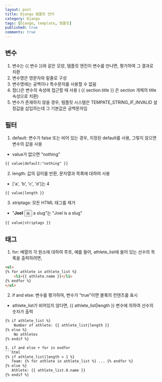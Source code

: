 ```yaml
---
layout: post
title: Django 템플릿 언어
category: Django
tags: [Django, template, 템플릿]
published: true
comments: true
---
```



변수
---
1. 변수는 {{ 변수 }}와 같은 모양, 템플릿 엔진이 변수를 만나면, 평가하여 그 결과로 치환  
2. 변수명은 영문자와 밑줄로 구성  
3. 변수명에는 공백이나 특수문자를 사용할 수 없음  
4. 점(.)은 변수의 속성에 접근할 때 사용 ( {{ section.title }} 은 section 개체의 title 속성으로 치환)  
5. 변수가 존재하지 않을 경우, 템플릿 시스템은 TEMPATE_STRING_IF_INVALID 설정값을 삽입하는데 그 기본값은 공백문자임  


필터
---
1. default: 변수가 false 또는 비어 있는 경우, 지정된 default를 사용, 그렇지 않으면 변수의 값을 사용
 - value가 없으면 "nothing"

```html
{{ value|default:"nothing" }}
```
2. length: 값의 길이를 반환, 문자열과 목록에 대하여 사용
 - ['a', 'b', 'c', 'd']는 4

```html
{{ value|length }}
```

3. striptags: 모든 HTML 태그를 제거
 - "<b>Joel</b> <button>is</button> a <span>slug</span>"는 "Joel is a slug"

```html
{{ value|striptags }}
```


태그
---
1. for: 배열의 각 원소에 대하여 루프, 예를 들어, athlete_list에 들어 있는 선수의 목록을 출력하려면,
```html
<ul>
{% for athlete in athlete_list %}
    <li>{{ athlete.name }}</li>
{% endfor %}
</ul>
```

2. if and else: 변수를 평가하여, 변수가 "true"이면 블록의 컨텐츠를 표시
 - athlete_list가 비어있지 않다면, {{ athlete_list|length }} 변수에 의하여 선수의 숫자가 출력
```html
{% if athlete_list %}
    Number of athlete: {{ athlete_list|length }}
{% else %}
    No athletes
{% endif %}

3. if and else + for in endfor
```html
{% if athlete_list|length > 1 %}
   Team: {% for athlete in athlete_list %} ... {% endfor %}
{% else %}
   Athlete: {{ athlete_list.0.name }}
{% endif %}
```
